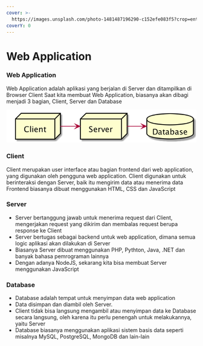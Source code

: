 ```yaml
---
cover: >-
  https://images.unsplash.com/photo-1481487196290-c152efe083f5?crop=entropy&cs=tinysrgb&fm=jpg&ixid=MnwxOTcwMjR8MHwxfHNlYXJjaHw5fHx3ZWJzaXRlfGVufDB8fHx8MTY1OTM1NjE2NA&ixlib=rb-1.2.1&q=80
coverY: 0
---
```


# Web Application

### Web Application

Web Application adalah aplikasi yang berjalan di Server dan ditampilkan di Browser Client Saat kita membuat Web Application, biasanya akan dibagi menjadi 3 bagian, Client, Server dan Database

![Diagram Web Application](../.gitbook/assets/webapp.png)

### Client

Client merupakan user interface atau bagian frontend dari web application, yang digunakan oleh pengguna web application. Client digunakan untuk berinteraksi dengan Server, baik itu mengirim data atau menerima data Frontend biasanya dibuat menggunakan HTML, CSS dan JavaScript

### Server

* Server bertanggung jawab untuk menerima request dari Client, mengerjakan request yang dikirim dan membalas request berupa response ke Client
* Server bertugas sebagai backend untuk web application, dimana semua logic aplikasi akan dilakukan di Server&#x20;
* Biasanya Server dibuat menggunakan PHP, Pythton, Java, .NET dan banyak bahasa pemrograman lainnya&#x20;
* Dengan adanya NodeJS, sekarang kita bisa membuat Server menggunakan JavaScript

### Database

* Database adalah tempat untuk menyimpan data web application
* Data disimpan dan diambil oleh Server.
* Client tidak bisa langsung mengambil atau menyimpan data ke Database secara langsung, oleh karena itu perlu penengah untuk melakukannya, yaitu Server
* Database biasanya menggunakan aplikasi sistem basis data seperti misalnya MySQL, PostgreSQL, MongoDB dan lain-lain
